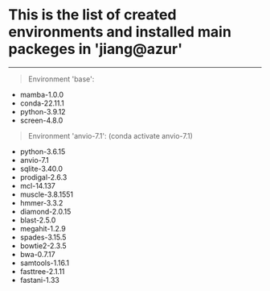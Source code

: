 # This is the list of created environments and installed main packeges in 'jiang@azur'

***

> Environment 'base':
- mamba-1.0.0
- conda-22.11.1
- python-3.9.12
- screen-4.8.0
	

> Environment 'anvio-7.1':
(conda activate anvio-7.1)
- python-3.6.15
- anvio-7.1
- sqlite-3.40.0 
- prodigal-2.6.3
- mcl-14.137
- muscle-3.8.1551
- hmmer-3.3.2
- diamond-2.0.15
- blast-2.5.0
- megahit-1.2.9
- spades-3.15.5
- bowtie2-2.3.5
- bwa-0.7.17
- samtools-1.16.1
- fasttree-2.1.11
- fastani-1.33
